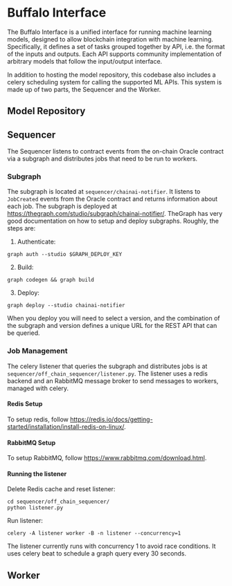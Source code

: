 # Buffalo Interface

The Buffalo Interface is a unified interface for running machine learning models, designed to allow blockchain integration with machine learning. Specifically, it defines a set of tasks grouped together by API, i.e. the format of the inputs and outputs. Each API supports community implementation of arbitrary models that follow the input/output interface.

In addition to hosting the model repository, this codebase also includes a celery scheduling system for calling the supported ML APIs. This system is made up of two parts, the Sequencer and the Worker.

## Model Repository

## Sequencer

The Sequencer listens to contract events from the on-chain Oracle contract via a subgraph and distributes jobs that need to be run to workers. 

### Subgraph

The subgraph is located at `sequencer/chainai-notifier`. It listens to `JobCreated` events from the Oracle contract and returns information about each job. The subgraph is deployed at https://thegraph.com/studio/subgraph/chainai-notifier/. TheGraph has very good documentation on how to setup and deploy subgraphs. Roughly, the steps are:

1. Authenticate:
```
graph auth --studio $GRAPH_DEPLOY_KEY
```

2. Build:
```
graph codegen && graph build
```

3. Deploy:
```
graph deploy --studio chainai-notifier
```

When you deploy you will need to select a version, and the combination of the subgraph and version defines a unique URL for the REST API that can be queried.

### Job Management

The celery listener that queries the subgraph and distributes jobs is at `sequencer/off_chain_sequencer/listener.py`. The listener uses a redis backend and an RabbitMQ message broker to send messages to workers, managed with celery. 

#### Redis Setup

To setup redis, follow https://redis.io/docs/getting-started/installation/install-redis-on-linux/.

#### RabbitMQ Setup

To setup RabbitMQ, follow https://www.rabbitmq.com/download.html.

#### Running the listener

Delete Redis cache and reset listener:
```
cd sequencer/off_chain_sequencer/
python listener.py
```

Run listener:
```
celery -A listener worker -B -n listener --concurrency=1
```

The listener currently runs with concurrency 1 to avoid race conditions. It uses celery beat to schedule a graph query every 30 seconds.

## Worker

